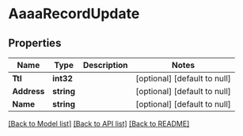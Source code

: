 # AaaaRecordUpdate

## Properties
Name | Type | Description | Notes
------------ | ------------- | ------------- | -------------
**Ttl** | **int32** |  | [optional] [default to null]
**Address** | **string** |  | [optional] [default to null]
**Name** | **string** |  | [optional] [default to null]

[[Back to Model list]](../README.md#documentation-for-models) [[Back to API list]](../README.md#documentation-for-api-endpoints) [[Back to README]](../README.md)


